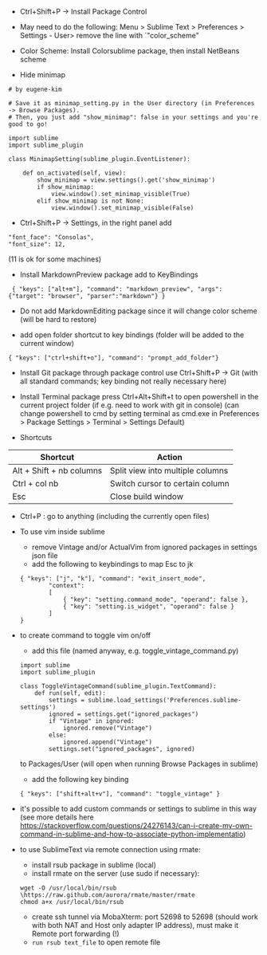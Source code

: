 
* Ctrl+Shift+P -> Install Package Control

* May need to do the following:
Menu > Sublime Text > Preferences > Settings - User> remove the line with `"color_scheme"

* Color Scheme: Install Colorsublime package, then install NetBeans scheme

* Hide minimap

```
# by eugene-kim 

# Save it as minimap_setting.py in the User directory (in Preferences -> Browse Packages).
# Then, you just add "show_minimap": false in your settings and you're good to go!

import sublime
import sublime_plugin

class MinimapSetting(sublime_plugin.EventListener):

    def on_activated(self, view):
        show_minimap = view.settings().get('show_minimap')
        if show_minimap:
            view.window().set_minimap_visible(True)
        elif show_minimap is not None:
            view.window().set_minimap_visible(False)
```

* Ctrl+Shift+P -> Settings, 
in the right panel add 

```
"font_face": "Consolas",
"font_size": 12,
```
(11 is ok for some machines)


* Install MarkdownPreview package
add to KeyBindings
```
 { "keys": ["alt+m"], "command": "markdown_preview", "args": {"target": "browser", "parser":"markdown"} }
```

* Do not add MarkdownEditing package since it will change color scheme (will be hard to restore)

* add open folder shortcut to key bindings (folder will be added to the current window)

```
{ "keys": ["ctrl+shift+o"], "command": "prompt_add_folder"}
```

* Install Git package through package control
use Ctrl+Shift+P -> Git (with all standard commands; key binding not really necessary here)

* Install Terminal package
press Ctrl+Alt+Shift+t to open powershell in the current project folder (if e.g. need to work with git in console)
(can change powershell to cmd by setting terminal as cmd.exe in Preferences > Package Settings > Terminal > Settings Default)

* Shortcuts

| Shortcut | Action |
| ------------ | ------------- |
| Alt + Shift + nb columns| Split view into multiple columns |
| Ctrl + col nb| Switch cursor to certain column |
|Esc | Close build window |


* Ctrl+P : go to anything (including the currently open files)


* To use vim inside sublime 
	- remove Vintage and/or ActualVim from ignored packages in settings json file
	- add the following to keybindings to map Esc to jk
	```
	{ "keys": ["j", "k"], "command": "exit_insert_mode",
            "context":
            [
                { "key": "setting.command_mode", "operand": false },
                { "key": "setting.is_widget", "operand": false }
            ]
    }
	```

* to create command to toggle vim on/off
	- add this file (named anyway, e.g. toggle_vintage_command.py)
	```
	import sublime
	import sublime_plugin

	class ToggleVintageCommand(sublime_plugin.TextCommand):
	    def run(self, edit):
	        settings = sublime.load_settings('Preferences.sublime-settings')
	        ignored = settings.get("ignored_packages")
	        if "Vintage" in ignored:
	            ignored.remove("Vintage")
	        else:
	            ignored.append("Vintage")
	        settings.set("ignored_packages", ignored)
    ```
    to Packages/User (will open when running Browse Packages in sublime)

    - add the following key binding
    ```
    { "keys": ["shift+alt+v"], "command": "toggle_vintage" }
    ```


* it's possible to add custom commands or settings to sublime in this way
(see more details here https://stackoverflow.com/questions/24276143/can-i-create-my-own-command-in-sublime-and-how-to-associate-python-implementatio)

* to use SublimeText via remote connection using rmate:
	- install rsub package in sublime (local)
	- install rmate on the server (use sudo if necessary): 
	```
	wget -O /usr/local/bin/rsub \https://raw.github.com/aurora/rmate/master/rmate
	chmod a+x /usr/local/bin/rsub
	```
	- create ssh tunnel via MobaXterm: port 52698 to 52698 (should work with both NAT and Host only adapter IP address), must make it Remote port forwarding (!)
	- ```run rsub text_file``` to open remote file 

